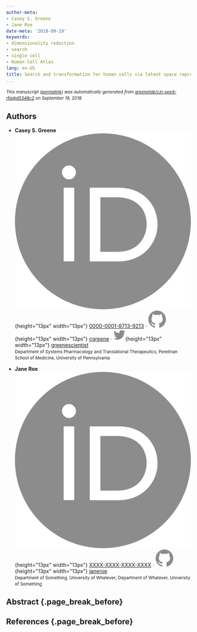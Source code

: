 ```yaml
---
author-meta:
- Casey S. Greene
- Jane Roe
date-meta: '2018-09-19'
keywords:
- dimensionality reduction
- search
- single cell
- Human Cell Atlas
lang: en-US
title: Search and transformation for human cells via latent space representations
...
```







<small><em>
This manuscript
([permalink](https://greenelab.github.io/czi-seed-rfa/v/d5348c269307cdb34b912826e72ca6d0ccdc93e5/))
was automatically generated
from [greenelab/czi-seed-rfa@d5348c2](https://github.com/greenelab/czi-seed-rfa/tree/d5348c269307cdb34b912826e72ca6d0ccdc93e5)
on September 19, 2018.
</em></small>

## Authors



+ **Casey S. Greene**<br>
    ![ORCID icon](images/orcid.svg){height="13px" width="13px"}
    [0000-0001-8713-9213](https://orcid.org/0000-0001-8713-9213)
    · ![GitHub icon](images/github.svg){height="13px" width="13px"}
    [cgreene](https://github.com/cgreene)
    · ![Twitter icon](images/twitter.svg){height="13px" width="13px"}
    [greenescientist](https://twitter.com/greenescientist)<br>
  <small>
     Department of Systems Pharmacology and Translational Therapeutics, Perelman School of Medicine, University of Pennsylvania
  </small>

+ **Jane Roe**<br>
    ![ORCID icon](images/orcid.svg){height="13px" width="13px"}
    [XXXX-XXXX-XXXX-XXXX](https://orcid.org/XXXX-XXXX-XXXX-XXXX)
    · ![GitHub icon](images/github.svg){height="13px" width="13px"}
    [janeroe](https://github.com/janeroe)<br>
  <small>
     Department of Something, University of Whatever; Department of Whatever, University of Something
  </small>



## Abstract {.page_break_before}




## References {.page_break_before}

<!-- Explicitly insert bibliography here -->
<div id="refs"></div>
